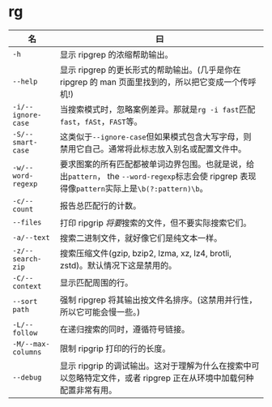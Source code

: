 # rg

| 名                 | 曰                                                                                                                                             |
|--------------------|------------------------------------------------------------------------------------------------------------------------------------------------|
| `-h`               | 显示 ripgrep 的浓缩帮助输出。                                                                                                                  |
| `--help`           | 显示 ripgrep 的更长形式的帮助输出。(几乎是你在 ripgrep 的 man 页面里找到的，所以把它变成一个传呼机!)                                           |
| `-i/--ignore-case` | 当搜索模式时，忽略案例差异。那就是`rg -i fast`匹配`fast`，`fASt`，`FAST`等。                                                                   |
| `-S/--smart-case`  | 这类似于`--ignore-case`但如果模式包含大写字母，则禁用它自己。通常将此标志放入别名或配置文件中。                                                |
| `-w/--word-regexp` | 要求图案的所有匹配都被单词边界包围。也就是说，给出`pattern`， the `--word-regexp`标志会使 ripgrep 表现得像`pattern`实际上是`\b(?:pattern)\b`。 |
| `-c/--count`       | 报告总匹配行的计数。                                                                                                                           |
| `--files`          | 打印 ripgrip *将要*搜索的文件，但不要实际搜索它们。                                                                                            |
| `-a/--text`        | 搜索二进制文件，就好像它们是纯文本一样。                                                                                                       |
| `-z/--search-zip`  | 搜索压缩文件(gzip, bzip2, lzma, xz, lz4, brotli, zstd)。默认情况下这是禁用的。                                                                 |
| `-C/--context`     | 显示匹配周围的行。                                                                                                                             |
| `--sort path`      | 强制 ripgrep 将其输出按文件名排序。(这禁用并行性，所以它可能会慢一些。)                                                                        |
| `-L/--follow`      | 在递归搜索的同时，遵循符号链接。                                                                                                               |
| `-M/--max-columns` | 限制 ripgrip 打印的行的长度。                                                                                                                  |
| `--debug`          | 显示 ripgrip 的调试输出。这对于理解为什么在搜索中可以忽略特定文件，或者 ripgrep 正在从环境中加载何种配置非常有用。                             |